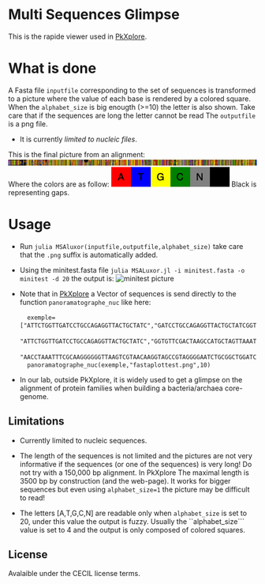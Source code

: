 # Multi Sequences Glimpse

This is the rapide viewer used in  [PkXplore](https://github.com/jpflandrs/PkXplore).

# What is done

A Fasta file ``inputfile`` corresponding to the set of sequences is transformed to a picture where the value of each base is rendered by a colored square.
When the ``alphabet_size`` is big enougth (>=10) the letter is also shown. Take care that if the sequences are long the letter cannot be read
The ``outputfile`` is a png file.
- It is currently *limited to nucleic files*.

This is the final picture from an alignment: ![final picture](https://github.com/jpflandrs/MSGlimpse/blob/main/aligned_crude.png) 
Where the colors are as follow:
![Colors](https://github.com/jpflandrs/MSGlimpse/blob/main/Chars.png)
Black is representing gaps.
# Usage

- Run ```julia MSAluxor(inputfile,outputfile,alphabet_size)``` take care that the ```.png``` suffix is automatically added.

- Using the minitest.fasta file 
```julia MSALuxor.jl -i minitest.fasta -o minitest -d 20```
the output is: ![minitest picture](https://github.com/jpflandrs/MSGlimpse/blob/main/minitest.png)

- Note that in  [PkXplore](https://github.com/jpflandrs/PkXplore) a Vector of sequences is send directly to the function ```panoramatographe_nuc``` like here:

        exemple=["ATTCTGGTTGATCCTGCCAGAGGTTACTGCTATC","GATCCTGCCAGAGGTTACTGCTATCGGTGTTCGA",
        "ATTCTGGTTGATCCTGCCAGAGGTTACTGCTATC","GGTGTTCGACTAAGCCATGCTAGTTAAATGTTCT","TCGTGAACATAGCGGACTGCTCAGTAACACGTGGACAATCTGCCCTTGGGT","TCAGCATAACCCCGGGAAACTGGGGATAATTCTGAATAGATCACATATGCTGGAATGCTTTGT",
        "AACCTAAATTTCGCAAGGGGGGTTAAGTCGTAACAAGGTAGCCGTAGGGGAATCTGCGGCTGGATCACCTCCT"]
        panoramatographe_nuc(exemple,"fastaplottest.png",10)

- In our lab, outside PkXplore, it is widely used to get a glimpse on the alignment of protein families when building a bacteria/archaea core-genome.

## Limitations

- Currently limited to nucleic sequences.

- The length of the sequences is not limited and the pictures are not very informative if the sequences (or one of the sequences) is very long! Do not try with a 150,000 bp alignment. In PkXplore The maximal length is 3500 bp by construction (and the web-page). It works for bigger sequences but even using ```alphabet_size=1``` the picture may be difficult to read!

- The letters [A,T,G,C,N] are readable only when ```alphabet_size``` is set to 20, under this value the output is fuzzy. Usually the ``alphabet_size``` value is set to 4 and the output is only composed of colored squares.

## License

Avalaible under the CECIL license terms.
